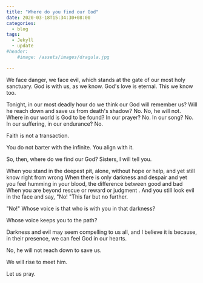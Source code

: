 ```yaml
---
title: "Where do you find our God"
date: 2020-03-18T15:34:30+08:00
categories:
  - blog
tags:
  - Jekyll
  - update
#header:
    #image: /assets/images/dragula.jpg

---
```

We face danger, we face evil, which stands at the gate of our most holy sanctuary.
God is with us, as we know.
God's love is eternal.
This we know too.

Tonight, in our most deadly hour do we think our God will remember us?
Will he reach down and save us from death's shadow?
No.
No, he will not.
Where in our world is God to be found? In our prayer?
No.
In our song?
No.
In our suffering, in our endurance?
No.

Faith is not a transaction.

You do not barter with the infinite.
You align with it.

So, then, where do we find our God? Sisters, I will tell you.

When you stand in the deepest pit, alone, without hope or help, and yet still know right from wrong When there is only darkness and despair and yet you feel humming in your blood, the difference between good and bad When you are beyond rescue or reward or judgment .
And you still look evil in the face and say, "No! "This far but no further.

"No!" Whose voice is that who is with you in that darkness?

Whose voice keeps you to the path?

Darkness and evil may seem compelling to us all, and I believe it is because, in their presence, we can feel God in our hearts.

No, he will not reach down to save us.

We will rise to meet him.

Let us pray.
